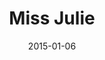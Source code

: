 ---
subheader: ''
description: "<p>In the corseted world of August Strindberg\u2019s <em>Miss Julie</em>,\
  \ directed by <strong>Daniele Wieder</strong>, Victorian morality governs the lives\
  \ and affairs of all. Joined by a chorus, Julie struggles to cast aside the femininity\
  \ imposed on her and her body. Sex may be the key to freedom, but corset strings\
  \ are tough to break.</p><p>This performance will run approximately 70 minutes with\
  \ no intermission.</p><p>\_</p><p>\_</p> <p dir=\"ltr\">\n<strong>Natalie Pasquinelli</strong>\
  \ (Julie) is a student in the College.</p><p dir=\"ltr\">\n<strong>Gabriel Garey\
  \ Levine</strong> (Jean) is a third-year majoring in Fundamentals and minoring in\
  \ Computational Neuroscience. Previous UT/TAPS credits include <em>Suburbia</em>\
  \ (Pony), <em>Love's Labor's Lost</em> (Dramaturge), <em>Cowboy Mouth</em> (Slim),<em>\
  \ Endgame</em> (Dramaturge), <em>Godspell</em> (Herb), <em>Hamletmachine</em> (Ghost-Hamlet),\
  \ Theater [24], and New Work Week. Gabriel serves as a member of UT Student Committee.</p>\
  \ <p><strong>Michaela Voit</strong> (Kristine) is a third-year in the College majoring\
  \ in English and Public Policy. She is thrilled to be acting in her sixth UT production;\
  \ her past roles include <em>Cowboy Mouth </em>(Cavale), <em>Much Ado About Nothing</em>\
  \ (Beatrice), and <em>A Midsummer Night's Dream</em> (Helena).</p> <p><strong>Julia\
  \ Rose Camus</strong> (Mother) is a first-year in the College hoping to major in\
  \ History and Law, Letters, and Society. Previous acting credits include <em>Les\
  \ Mis\xE9rables</em> (Courfeyrac), <em>The Mother</em> (The Mother), and <em>Sweeney\
  \ Todd</em> (Judge Turpin/Mrs Ragg).</p><p><strong>Julia Hanson</strong> (Mother)\
  \ is a student in the College.</p><p><strong>Sophie Hoyt</strong> (Mother) is a\
  \ first-year in the College planning to major in Romance Language &amp; Literature.\
  \ Previous acting credits include<em> Carousel </em>(Nettie), <em>Angels in America</em>\
  \ (Harper), and <em>Born Yesterday</em> (Billie).</p> <p><strong>Ayelet Pinnolis</strong>\
  \ (Mother) is a third year Sociology major in the College. This is her first UT\
  \ production.</p><p>\_</p><p dir=\"ltr\">\n<strong>Dani Wieder</strong> (Director)\
  \ is a fourth year Theater and Performance Studies major and Gender and Sexuality\
  \ Studies minor. Previous UT directing credits include <em>Cabaret</em> and <em>Barely\
  \ There</em>. She has also participated in UT as a dramaturg, actor, and assistant\
  \ set designer.</p><p dir=\"ltr\">\n<strong>Jurrell Lewis</strong> (Dramaturg) is\
  \ a 3rd year in the Fundamentals: Issues and Texts major. Prior to <em>Miss Julie</em>\
  \ he has worked on <em>Macbeth</em> (Asst. Costuming),<em> Cabaret</em> (Bobby)\
  \ and <em>Godspell</em>.</p><p dir=\"ltr\">\n<strong>Alice Sheehan</strong> (Lighting\
  \ Designer) is a second year in the college majoring in NELC. She has previously\
  \ worked as lights on <em>Amadeus, Endgame, and Love's Labours Lost </em>and in\
  \ other capacities on<em> This Is How It Goes, The Effect of Gamma Rays on Man in\
  \ the Moon Marigolds, </em>and<em> Suburbia.</em></p><p dir=\"ltr\">\n<strong>Maya\
  \ Scheidl</strong> (Scenic Designer) is a third-year in the College majoring in\
  \ Environmental Studies with a minor in Visual Arts. Previous theater experience\
  \ in college include <em>Macbeth </em>(Props Designer) and <em>Amadeus </em>(Assistant\
  \ Scenic Designer).</p><p dir=\"ltr\">\n<strong>Jeremy Estes</strong> (Sound Designer),\
  \ is a third year in the College majoring in Physics and Philosophy. Previous design\
  \ credits in the UT Community consist of nothing, however Jeremy holds a deeply\
  \ rooted and intimate relationship with the phenomena of sound, and works as a sound\
  \ tech in the Logan Center Performance Hall in addition to being an independent\
  \ music producer outside of the College.</p> <p dir=\"ltr\">\n<strong>Itzel Blancas</strong>\
  \ (Costume Designer) is a student in the College.</p><p dir=\"ltr\">\n<strong>Josephine\
  \ Geczy</strong> (Costume Designer) is a student in the College.</p><p dir=\"ltr\"\
  >\n<strong>Colin Garon</strong> (Props Designer) is a second-year in the College\
  \ planning to major in HIPSS and Public Policy. He has previously designed props\
  \ for <em>Love's Labour's Lost, Endgame, and Amadeus.</em></p><p dir=\"ltr\">\n\
  <strong>Tiffany \"Tippo\" Wang </strong>(Master Electrician) is a 3rd year Psychology\
  \ major in the College. Tippo is a member of UT/TAPS Tech Staff, serving as Master\
  \ Carpenter.</p><p dir=\"ltr\">\n<strong>Edwin Gavis </strong>(Master Carpenter)\
  \ is a first-year in the College probably majoring in Political Science. This is\
  \ his first UT show.</p><p dir=\"ltr\">\n<strong>Ben Sulser</strong> (Production\
  \ Manager) is a fourth-year in the College majoring in Evolutionary Biology and\
  \ minoring in German. Previous credits include: Winter Workshops 2015 (SM), Winter\
  \ Workshops 2014 (PM), <em>Hamletmachine</em> (SM), and <em>Hotel Nepenthe</em>\
  \ (SM). Ben is also a member of TAPS Technical Staff, serving as the Assistant Production\
  \ Manager the staff liaison to multiple productions.</p><p dir=\"ltr\">\n<strong>Charlie\
  \ Lovejoy</strong> (Stage Manager) is a second-year prospective English literature\
  \ and TAPS double-major. In UT, Charlie has assistant stage managed<em> Amadeus</em>\
  \ and <em>The Effect of Gamma Rays on Man-in-the-Moon Marigolds</em>, designed for\
  \ Theatre[24], and stagehanded and assistant props designed for <em>Closer.</em>\
  \ Charlie is currently serving as a member of Committee, and next quarter will be\
  \ the floor manager of <em>By the Bog of Cats</em>. Before coming to college, Charlie\
  \ was involved in various productions through community and school theatre, and\
  \ has accumulated thirteen credits as a stage manager and over thirty as an assistant\
  \ stage manager, props designer, and actor.</p><p dir=\"ltr\">\n<strong>Margaret\
  \ Lazarovits</strong> (Assistant Director) is a second-year in the College. A Physics\
  \ major and TAPS minor, this is her second UT show. Last year, she was the AD for\
  \ <em>Macbeth.</em> Previous theater experience includes acting in, stage managing,\
  \ and/or assistant directing high school shows including <em>Little Shop of Horrors</em>\
  \ and <em>The Crucible</em>.</p><p dir=\"ltr\">\n<strong>Alexander Eichner</strong>\
  \ (Assistant Dramaturge) is a third-year in the College majoring in Mathematics\
  \ and HiPSS. He directed the UT/TAPS collaboration <em>House of Cards</em>, and\
  \ acting credits include <em>Love's Labors Lost</em> (Holofernes),<em> Amadeus</em>\
  \ (Orsini-Rosenberg), <em>Henry V</em> (Dauphin, Williams), <em>A Crackup at the\
  \ Race Riots, Thrill Me</em> (Nathan), and <em>As You Like It </em>(Oliver).</p>\
  \ <p dir=\"ltr\">\n<strong>Ellen Wiese </strong>(Assistant Stage Manager) is a third-year\
  \ in the College majoring in English and Public Policy. This is her first UT show.</p><p\
  \ dir=\"ltr\">\n<strong>Marliese Dalton</strong> (Assistant Lighting Designer) is\
  \ a student in the College.</p><p dir=\"ltr\">\n<strong>Bobbie Sheng</strong> (Assistant\
  \ Set Designer) is a first-year in the College potentially majoring in Art History.\
  \ This is her very first show with UT.</p><p dir=\"ltr\">\n<strong>Ella Toulouse\
  \ </strong>(Assistant Costume Designer) is a student in the College.</p><p dir=\"\
  ltr\">\n<strong>Emily Cambias </strong>(Assistant Props Designer) is a second-year\
  \ majoring in History. She previously worked on Cowboy Mouth (Lighting Assistant)\
  \ and Love's Labours Lost (Props Assistant). She had a fantastic time working on\
  \ Miss Julie!</p><p dir=\"ltr\">\n<strong>Rachel Liu</strong> (Assistant Props Designer)\
  \ is a first-year undecided major in the College. Her previous theater experience\
  \ includes Theater[24]\_and CUSA cultural show.</p><p dir=\"ltr\">\n<strong>Jennifer\
  \ Wang </strong>(Assistant to the Carpenter) is a student in the College.</p><p\
  \ dir=\"ltr\">\n<strong>Omar Ferreira</strong> (SX board op) is a student in the\
  \ College.</p><p dir=\"ltr\">\n\_</p><p>\_</p><p>\_</p><p dir=\"ltr\">\nAlison Causey<br/>\n\
  Marliese Dalton<br/>\nMichael Roy<br/>\nMatthew Hamilton<br/>\nCynthia Campos Costanzo<br/>\n\
  Noah Baskes<br/>\nCoriander Mayer<br/>\nNatalie Wagner<br/>\nDan Heins</p>"
slug: miss-julie
title: Miss Julie
layout: show-info
quarter: fall
year: 2015
season: 2015-2016 Shows
date: 2015-01-06

---